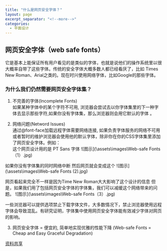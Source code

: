 ```yaml
---
title: "什么是网页安全字体？"
layout: page
excerpt_separator: "<!--more-->"
categories:
  - 平面设计
---   
```


## 网页安全字体（web safe fonts）
它是基本上能保证所有用户看见的是类似的字体，也就是说他们的操作系统里以很大概率自带了这些字体。传统的安全字体大概多数人都已经看厌了，比如 Times New Roman、Arial之类的。现在时兴使用网络字体，比如Google的那些字体。

<!--more-->    

### 为什么我们仍然需要网页安全字体集？  
1. 不完善的字体(Incomplete Fonts)    
如果某种字体中的某个字符不可用, 浏览器会尝试去以你字体集里的下一种字体去显示那些字符,如果你没有字体集，那么浏览器则会用它默认的字体 。

2. 网络问题(Netword Issues)   
通过@font-face加载远程字体需要网络连接, 如果负责字体服务的网络不可用或者暂时的维护浏览器会使用他的默认字体，除非你在你的CSS字体集里添加了网页安全字体。例如：  
这个网页设计用的是 PT Sans 字体 
![图示](\assets\images\Web-safe Fonts（1）.jpg)   


如果你没有字体集的同时网络中断 然后网页就会变成这个
![图示](\assets\images\Web-safe Fonts (2).jpg)  


网页看起来完全不一样是因为Time New Roman大大影响了这个设计的信息
但是，如果我们用了包括网页安全字体的字体集，我们可以减缓这个网络带来的问题。 
![图示](\assets\images\Web-safe Fonts（3）.jpg)  

一些浏览器可以提供选项禁止下载字体文件，大多数情况下，禁止浏览器使用远程字体会导致混乱。有研究证明，字体集中使用网页安全字体能有效减少字体对网页的影响。  

3. 网页安全字体 = 便宜的, 简单地实现优雅的性能下降 (Web-safe Fonts = Cheap and Easy Graceful Degradation)  

[资料共享](https://www.webfx.com/blog/web-design/why-we-still-need-web-safe-fonts/)